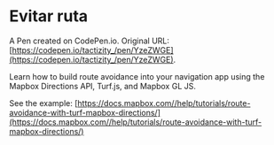 # Evitar ruta

A Pen created on CodePen.io. Original URL: [https://codepen.io/tactizity_/pen/YzeZWGE](https://codepen.io/tactizity_/pen/YzeZWGE).

Learn how to build route avoidance into your navigation app using the Mapbox Directions API, Turf.js, and Mapbox GL JS.

See the example: [https://docs.mapbox.com//help/tutorials/route-avoidance-with-turf-mapbox-directions/](https://docs.mapbox.com//help/tutorials/route-avoidance-with-turf-mapbox-directions/)